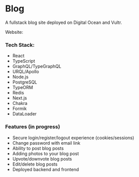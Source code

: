# Blog

A fullstack blog site deployed on Digital Ocean and Vultr.

Website:

### Tech Stack:

- React
- TypeScript
- GraphQL/TypeGraphQL
- URQL/Apollo
- Node.js
- PostgreSQL
- TypeORM
- Redis
- Next.js
- Chakra
- Formik
- DataLoader

### Features (in progress)

- Secure login/register/logout experience (cookies/sessions)
- Change password with email link
- Ability to post blog posts
- Adding photos to your blog post
- Upvote/downvote blog posts
- Edit/delete blog posts
- Deployed backend and frontend
